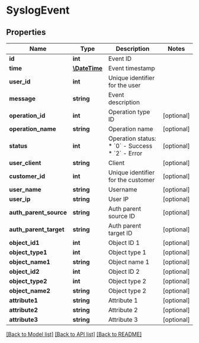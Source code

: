 # SyslogEvent

## Properties
Name | Type | Description | Notes
------------ | ------------- | ------------- | -------------
**id** | **int** | Event ID | 
**time** | [**\DateTime**](\DateTime.md) | Event timestamp | 
**user_id** | **int** | Unique identifier for the user | 
**message** | **string** | Event description | 
**operation_id** | **int** | Operation type ID | [optional] 
**operation_name** | **string** | Operation name | [optional] 
**status** | **int** | Operation status: * &#x60;0&#x60; - Success * &#x60;2&#x60; - Error | [optional] 
**user_client** | **string** | Client | [optional] 
**customer_id** | **int** | Unique identifier for the customer | [optional] 
**user_name** | **string** | Username | [optional] 
**user_ip** | **string** | User IP | [optional] 
**auth_parent_source** | **string** | Auth parent source ID | [optional] 
**auth_parent_target** | **string** | Auth parent target ID | [optional] 
**object_id1** | **int** | Object ID 1 | [optional] 
**object_type1** | **int** | Object type 1 | [optional] 
**object_name1** | **string** | Object name 1 | [optional] 
**object_id2** | **int** | Object ID 2 | [optional] 
**object_type2** | **int** | Object type 2 | [optional] 
**object_name2** | **string** | Object type 2 | [optional] 
**attribute1** | **string** | Attribute 1 | [optional] 
**attribute2** | **string** | Attribute 2 | [optional] 
**attribute3** | **string** | Attribute 3 | [optional] 

[[Back to Model list]](../README.md#documentation-for-models) [[Back to API list]](../README.md#documentation-for-api-endpoints) [[Back to README]](../README.md)


